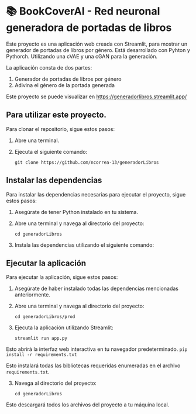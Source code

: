 # 📚 BookCoverAI - Red neuronal generadora de portadas de libros

Este proyecto es una aplicación web creada con Streamlit, para mostrar un generador de portadas de libros por género. Está desarrollado con Pyhton y Pythorch. Utilizando una cVAE y una cGAN para la generación.

La aplicación consta de dos partes:
1. Generador de portadas de libros por género
2. Adivina el género de la portada generada

Este proyecto se puede visualizar en 
https://generadorlibros.streamlit.app/

## Para utilizar este proyecto.

Para clonar el repositorio, sigue estos pasos:

1. Abre una terminal.
2. Ejecuta el siguiente comando:

    ```
    git clone https://github.com/ncorrea-13/generadorLibros
    ```

## Instalar las dependencias

Para instalar las dependencias necesarias para ejecutar el proyecto, sigue estos pasos:

1. Asegúrate de tener Python instalado en tu sistema.
2. Abre una terminal y navega al directorio del proyecto:

    ```
    cd generadorLibros
    ```

3. Instala las dependencias utilizando el siguiente comando:

## Ejecutar la aplicación

Para ejecutar la aplicación, sigue estos pasos:

1. Asegúrate de haber instalado todas las dependencias mencionadas anteriormente.

2. Abre una terminal y navega al directorio del proyecto:

    ```
    cd generadorLibros/prod
    ```

3. Ejecuta la aplicación utilizando Streamlit:

    ```
    streamlit run app.py
    ```

Esto abrirá la interfaz web interactiva en tu navegador predeterminado.
    ```
    pip install -r requirements.txt
    ```

Esto instalará todas las bibliotecas requeridas enumeradas en el archivo `requirements.txt`.

3. Navega al directorio del proyecto:

    ```
    cd generadorLibros
    ```

Esto descargará todos los archivos del proyecto a tu máquina local.
